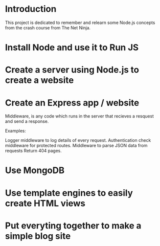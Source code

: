 # Introduction
This project is dedicated to remember and relearn some Node.js concepts from the crash course from The Net Ninja.


# Install Node and use it to Run JS


# Create a server using Node.js to create a website


# Create an Express app / website

Middleware, is any code which runs in the server that recieves a resquest and send a response.

Examples:
  
  Logger middleware to log details of every request.
  Authentication check middleware for protected routes.
  Middleware to parse JSON data from requests
  Return 404 pages.

# Use MongoDB



# Use template engines to easily create HTML views


# Put everyting together to make a simple blog site
